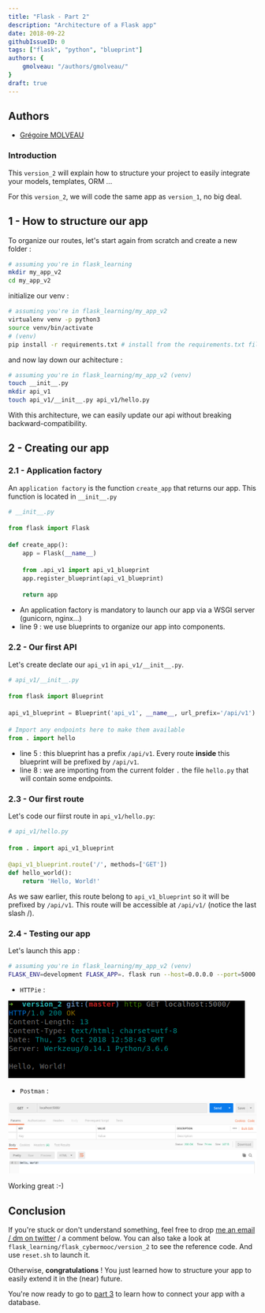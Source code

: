 ```yaml
---
title: "Flask - Part 2"
description: "Architecture of a Flask app"
date: 2018-09-22
githubIssueID: 0
tags: ["flask", "python", "blueprint"]
authors: {
    gmolveau: "/authors/gmolveau/"
}
draft: true
---
```


## Authors

- [Grégoire MOLVEAU](/authors/gmolveau/)

### Introduction

This `version_2` will explain how to structure your project to easily integrate your models, templates, ORM ...

For this `version_2`, we will code the same app as `version_1`, no big deal.

## 1 - How to structure our app

To organize our routes, let's start again from scratch and create a new folder :

```bash
# assuming you're in flask_learning
mkdir my_app_v2
cd my_app_v2
```

initialize our venv :

```bash
# assuming you're in flask_learning/my_app_v2
virtualenv venv -p python3
source venv/bin/activate
# (venv)
pip install -r requirements.txt # install from the requirements.txt file
```

and now lay down our achitecture :

```bash
# assuming you're in flask_learning/my_app_v2 (venv)
touch __init__.py
mkdir api_v1
touch api_v1/__init__.py api_v1/hello.py
```

With this architecture, we can easily update our api without breaking backward-compatibility.


## 2 - Creating our app

### 2.1 - Application factory

An `application factory` is the function `create_app` that returns our app. This function is located in `__init__.py`


```python
# __init__.py

from flask import Flask

def create_app():
    app = Flask(__name__)

    from .api_v1 import api_v1_blueprint
    app.register_blueprint(api_v1_blueprint)

    return app
```

- An application factory is mandatory to launch our app via a WSGI server (gunicorn, nginx...)
- line 9 : we use blueprints to organize our app into components.


### 2.2 - Our first API

Let's create declate our `api_v1` in `api_v1/__init__.py`.

```python
# api_v1/__init__.py

from flask import Blueprint

api_v1_blueprint = Blueprint('api_v1', __name__, url_prefix='/api/v1')

# Import any endpoints here to make them available
from . import hello
```

- line 5 : this blueprint has a prefix `/api/v1`. Every route **inside** this blueprint will be prefixed by `/api/v1`.
- line 8 : we are importing from the current folder `.` the file `hello.py` that will contain some endpoints.


### 2.3 - Our first route

Let's code our fiirst route in `api_v1/hello.py`:

```python
# api_v1/hello.py

from . import api_v1_blueprint

@api_v1_blueprint.route('/', methods=['GET'])
def hello_world():
    return 'Hello, World!'
```

As we saw earlier, this route belong to `api_v1_blueprint` so it will be prefixed by `/api/v1`. This route will be accessible at `/api/v1/` (notice the last slash /).


### 2.4 - Testing our app

Let's launch this app :

```bash
# assuming you're in flask_learning/my_app_v2 (venv)
FLASK_ENV=development FLASK_APP=. flask run --host=0.0.0.0 --port=5000
```

- `HTTPie` :

![v2 httpie example](/img/courses/dev/python/flask_part_2/v2_httpie.png)

- `Postman` :

![v2 postman example](/img/courses/dev/python/flask_part_2/v2_postman.png)

Working great :-)

## Conclusion

If you're stuck or don't understand something, feel free to drop [me an email / dm on twitter](/authors/gmolveau/) / a comment below. You can also take a look at `flask_learning/flask_cybermooc/version_2` to see the reference code. And use `reset.sh` to launch it.

Otherwise, **congratulations** ! You just learned how to structure your app to easily extend it in the (near) future.

You're now ready to go to [part 3](/courses/dev/python/flask_part_3/) to learn how to connect your app with a database.